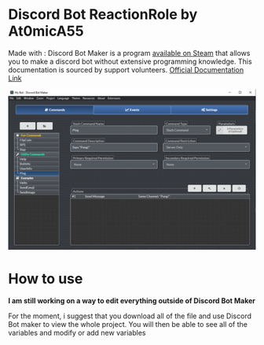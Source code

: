 # Discord Bot ReactionRole by At0micA55

Made with :
Discord Bot Maker is a program [available on Steam](https://store.steampowered.com/app/682130/Discord_Bot_Maker/) that allows you to make a discord bot without extensive programming knowledge. This documentation is sourced by support volunteers. 
[Official Documentation Link](https://dbotmaker.io/documentation)

![](https://raw.githubusercontent.com/Silversunset01/dbm/master/screenshots/maindbm.PNG)

# How to use

**__I am still working on a way to edit everything outside of Discord Bot Maker__**

For the moment, i suggest that you download all of the file and use Discord Bot maker to view the whole project. You will then be able to see all of the variables and modify or add new variables
